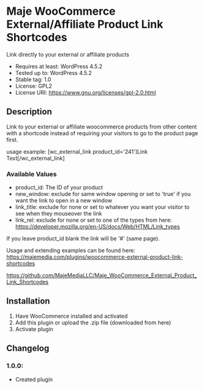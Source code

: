 # Maje WooCommerce External/Affiliate Product Link Shortcodes

Link directly to your external or affiliate products

- Requires at least: WordPress 4.5.2
- Tested up to: WordPress 4.5.2
- Stable tag: 1.0
- License: GPL2
- License URI: https://www.gnu.org/licenses/gpl-2.0.html

## Description

Link to your external or affiliate woocommerce products from other content with a shortcode instead of requiring your visitors to go to the product page first.

usage example: [wc_external_link product_id='241']Link Text[/wc_external_link]

### Available Values

- product_id: The ID of your product
- new_window: exclude for same window opening or set to 'true' if you want the link to open in a new window
- link_title: exclude for none or set to whatever you want your visitor to see when they mouseover the link
- link_rel: exclude for none or set to one of the types from here: https://developer.mozilla.org/en-US/docs/Web/HTML/Link_types

If you leave product_id blank the link will be '#' (same page).

Usage and extending examples can be found here: https://majemedia.com/plugins/woocommerce-external-product-link-shortcodes

https://github.com/MajeMediaLLC/Maje_WooCommerce_External_Product_Link_Shortcodes

## Installation
1. Have WooCommerce installed and activated
2. Add this plugin or upload the .zip file (downloaded from here)
3. Activate plugin

## Changelog
### 1.0.0:
* Created plugin